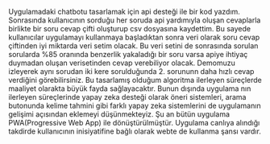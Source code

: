 Uygulamadaki chatbotu tasarlamak için api desteği ile bir kod yazdım. Sonrasında kullanıcının sorduğu her soruda api yardımıyla oluşan cevaplarla birlikte bir soru cevap çifti oluşturup csv dosyasına kaydettim. 
Bu sayede kullanıcılar uygulamayı kullanmaya başladıktan sonra veri olarak soru cevap çiftinden iyi miktarda veri setim olacak. Bu veri setini de 
sonrasında sorulan sorularda %85 oranında benzerlik yakaladığı bir soru varsa apiye ihtiyaç duymadan oluşan verisetinden cevap verebiliyor olacak. Demomuzu izleyerek aynı sorudan iki kere sorulduğunda 2. sorununn daha hızlı cevap
verdiğini görebilirsiniz. Bu tasarlamış olduğum algoritma ilerleyen süreçlerde maaliyet olarakta büyük fayda sağlayacaktır. Bunun dışında uygulama
nın ilerleyen süreçlerinde yapay zeka desteği olarak öneri sistemleri, arama butonunda kelime tahmini gibi farklı yapay zeka sistemlerini de 
uygulamanın gelişimi açısından eklemeyi düşünmekteyiz. Şu an bütün uygulama PWA(Progressive Web App) ile dönüştürülmüştür. Uygulama canlıya alındığı takdirde kullanıcının inisiyatifine bağlı olarak webte de kullanma şansı vardır.
